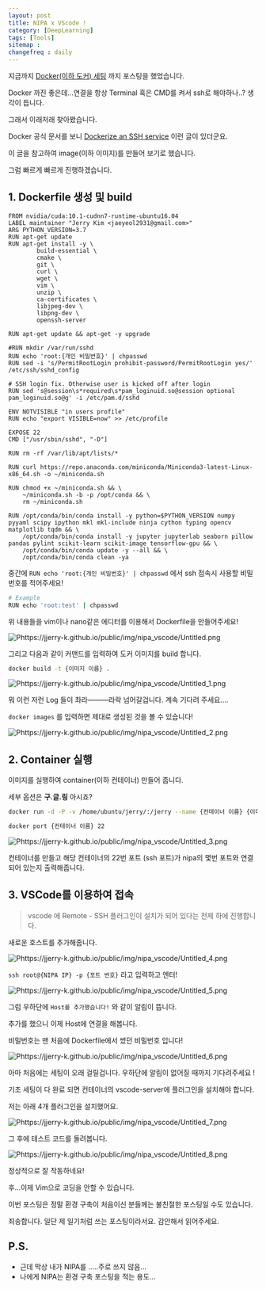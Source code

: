 ```yaml
---
layout: post
title: NIPA x VScode !
category: [DeepLearning]
tags: [Tools]
sitemap :
changefreq : daily
---
```


지금까지 [Docker(이하 도커) 세팅](https://jjerry-k.github.io/deeplearning/2020/06/28/nipa_docker) 까지 포스팅을 했었습니다. 

Docker 까진 좋은데...연결을 항상 Terminal 혹은 CMD를 켜서 ssh로 해야하나..? 생각이 듭니다.

그래서 이래저래 찾아봤습니다. 

Docker 공식 문서를 보니 [Dockerize an SSH service](https://docs.docker.com/engine/examples/running_ssh_service/) 이런 글이 있더군요. 

이 글을 참고하여 image(이하 이미지)를 만들어 보기로 했습니다. 

그럼 빠르게 빠르게 진행하겠습니다. 

## 1. Dockerfile 생성 및 build

```docker
FROM nvidia/cuda:10.1-cudnn7-runtime-ubuntu16.04
LABEL maintainer "Jerry Kim <jaeyeol2931@gmail.com>"
ARG PYTHON_VERSION=3.7
RUN apt-get update
RUN apt-get install -y \
        build-essential \
        cmake \
        git \
        curl \
        wget \
        vim \
        unzip \
        ca-certificates \
        libjpeg-dev \
        libpng-dev \
        openssh-server

RUN apt-get update && apt-get -y upgrade

#RUN mkdir /var/run/sshd
RUN echo 'root:{개인 비밀번호}' | chpasswd
RUN sed -i 's/PermitRootLogin prohibit-password/PermitRootLogin yes/' /etc/ssh/sshd_config

# SSH login fix. Otherwise user is kicked off after login
RUN sed 's@session\s*required\s*pam_loginuid.so@session optional pam_loginuid.so@g' -i /etc/pam.d/sshd

ENV NOTVISIBLE "in users profile"
RUN echo "export VISIBLE=now" >> /etc/profile

EXPOSE 22
CMD ["/usr/sbin/sshd", "-D"]

RUN rm -rf /var/lib/apt/lists/*

RUN curl https://repo.anaconda.com/miniconda/Miniconda3-latest-Linux-x86_64.sh -o ~/miniconda.sh

RUN chmod +x ~/miniconda.sh && \
    ~/miniconda.sh -b -p /opt/conda && \
    rm ~/miniconda.sh

RUN /opt/conda/bin/conda install -y python=$PYTHON_VERSION numpy pyyaml scipy ipython mkl mkl-include ninja cython typing opencv matplotlib tqdm && \
    /opt/conda/bin/conda install -y jupyter jupyterlab seaborn pillow pandas pylint scikit-learn scikit-image tensorflow-gpu && \
    /opt/conda/bin/conda update -y --all && \
    /opt/conda/bin/conda clean -ya
```

중간에 `RUN echo 'root:{개인 비밀번호}' | chpasswd` 에서 ssh 접속시 사용할 비밀번호를 적어주세요!

```bash
# Example
RUN echo 'root:test' | chpasswd
```

위 내용들을 vim이나 nano같은 에디터를 이용해서 Dockerfile을 만들어주세요!

![Phttps://jjerry-k.github.io/public/img/nipa_vscode/Untitled.png](https://jjerry-k.github.io/public/img/nipa_vscode/Untitled.png)

그리고 다음과 같이 커맨드를 입력하여 도커 이미지를 build 합니다.

```bash
docker build -t {이미지 이름} .
```

![Phttps://jjerry-k.github.io/public/img/nipa_vscode/Untitled_1.png](https://jjerry-k.github.io/public/img/nipa_vscode/Untitled_1.png)

뭐 이런 저런 Log 들이 촤라———라락 넘어갈겁니다. 계속 기다려 주세요.... 

`docker images` 를 입력하면 제대로 생성된 것을 볼 수 있습니다!

![Phttps://jjerry-k.github.io/public/img/nipa_vscode/Untitled_2.png](https://jjerry-k.github.io/public/img/nipa_vscode/Untitled_2.png)

## 2. Container 실행

이미지를 실행하여 container(이하 컨테이너) 만들어 줍니다. 

세부 옵션은 **구.글.링** 아시죠?

```bash
docker run -d -P -v /home/ubuntu/jerry/:/jerry --name {컨테이너 이름} {이미지 이름}

docker port {컨테이너 이름} 22
```

![Phttps://jjerry-k.github.io/public/img/nipa_vscode/Untitled_3.png](https://jjerry-k.github.io/public/img/nipa_vscode/Untitled_3.png)

컨테이너를 만들고 해당 컨테이너의 22번 포트 (ssh 포트)가 nipa의 몇번 포트와 연결되어 있는지 출력해줍니다.

## 3. VSCode를 이용하여 접속

> vscode 에 Remote - SSH 플러그인이 설치가 되어 있다는 전제 하에 진행합니다.

새로운 호스트를 추가해줍니다. 

![Phttps://jjerry-k.github.io/public/img/nipa_vscode/Untitled_4.png](https://jjerry-k.github.io/public/img/nipa_vscode/Untitled_4.png)

`ssh root@{NIPA IP} -p {포트 번호}` 라고 입력하고 엔터!

![Phttps://jjerry-k.github.io/public/img/nipa_vscode/Untitled_5.png](https://jjerry-k.github.io/public/img/nipa_vscode/Untitled_5.png)

그럼 우하단에 `Host를 추가했습니다!` 와 같이 알림이 뜹니다. 

추가를 했으니 이제 Host에 연결을 해봅니다. 

비밀번호는 맨 처음에 Dockerfile에서 썼던 비밀번호 입니다!

![Phttps://jjerry-k.github.io/public/img/nipa_vscode/Untitled_6.png](https://jjerry-k.github.io/public/img/nipa_vscode/Untitled_6.png)

아마 처음에는 세팅이 오래 걸릴겁니다. 우하단에 알림이 없어질 때까지 기다려주세요 ! 

기초 세팅이 다 완료 되면 컨테이너의 vscode-server에 플러그인을 설치해야 합니다. 

저는 아래 4개 플러그인을 설치했어요.

![Phttps://jjerry-k.github.io/public/img/nipa_vscode/Untitled_7.png](https://jjerry-k.github.io/public/img/nipa_vscode/Untitled_7.png)

그 후에 테스트 코드를 돌려봅니다. 

![Phttps://jjerry-k.github.io/public/img/nipa_vscode/Untitled_8.png](https://jjerry-k.github.io/public/img/nipa_vscode/Untitled_8.png)

정상적으로 잘 작동하네요!

후...이제 Vim으로 코딩을 안할 수 있습니다. 

이번 포스팅은 정말 환경 구축이 처음이신 분들께는 불친절한 포스팅일 수도 있습니다. 

죄송합니다. 일단 제 일기처럼 쓰는 포스팅이라서요. 감안해서 읽어주세요. 

## P.S.

- 근데 막상 내가 NIPA를 .....주로 쓰지 않음...
- 나에게 NIPA는 환경 구축 포스팅을 적는 용도...